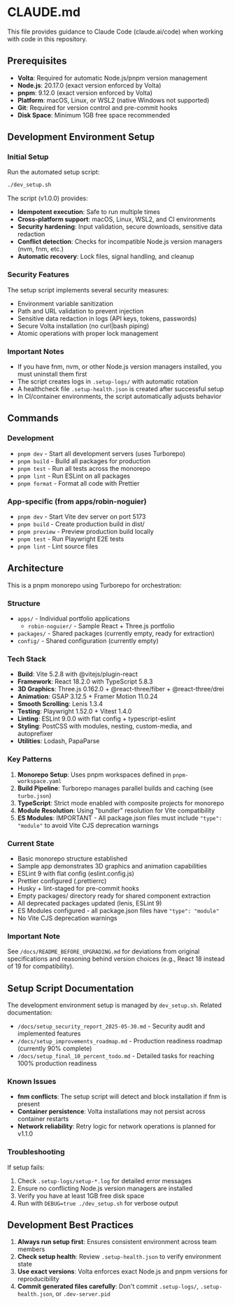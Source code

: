 # CLAUDE.md

This file provides guidance to Claude Code (claude.ai/code) when working with code in this repository.

## Prerequisites

- **Volta**: Required for automatic Node.js/pnpm version management
- **Node.js**: 20.17.0 (exact version enforced by Volta)
- **pnpm**: 9.12.0 (exact version enforced by Volta)
- **Platform**: macOS, Linux, or WSL2 (native Windows not supported)
- **Git**: Required for version control and pre-commit hooks
- **Disk Space**: Minimum 1GB free space recommended

## Development Environment Setup

### Initial Setup

Run the automated setup script:

```bash
./dev_setup.sh
```

The script (v1.0.0) provides:

- **Idempotent execution**: Safe to run multiple times
- **Cross-platform support**: macOS, Linux, WSL2, and CI environments
- **Security hardening**: Input validation, secure downloads, sensitive data redaction
- **Conflict detection**: Checks for incompatible Node.js version managers (nvm, fnm, etc.)
- **Automatic recovery**: Lock files, signal handling, and cleanup

### Security Features

The setup script implements several security measures:

- Environment variable sanitization
- Path and URL validation to prevent injection
- Sensitive data redaction in logs (API keys, tokens, passwords)
- Secure Volta installation (no curl|bash piping)
- Atomic operations with proper lock management

### Important Notes

- If you have fnm, nvm, or other Node.js version managers installed, you must uninstall them first
- The script creates logs in `.setup-logs/` with automatic rotation
- A healthcheck file `.setup-health.json` is created after successful setup
- In CI/container environments, the script automatically adjusts behavior

## Commands

### Development

- `pnpm dev` - Start all development servers (uses Turborepo)
- `pnpm build` - Build all packages for production
- `pnpm test` - Run all tests across the monorepo
- `pnpm lint` - Run ESLint on all packages
- `pnpm format` - Format all code with Prettier

### App-specific (from apps/robin-noguier)

- `pnpm dev` - Start Vite dev server on port 5173
- `pnpm build` - Create production build in dist/
- `pnpm preview` - Preview production build locally
- `pnpm test` - Run Playwright E2E tests
- `pnpm lint` - Lint source files

## Architecture

This is a pnpm monorepo using Turborepo for orchestration:

### Structure

- `apps/` - Individual portfolio applications
  - `robin-noguier/` - Sample React + Three.js portfolio
- `packages/` - Shared packages (currently empty, ready for extraction)
- `config/` - Shared configuration (currently empty)

### Tech Stack

- **Build**: Vite 5.2.8 with @vitejs/plugin-react
- **Framework**: React 18.2.0 with TypeScript 5.8.3
- **3D Graphics**: Three.js 0.162.0 + @react-three/fiber + @react-three/drei
- **Animation**: GSAP 3.12.5 + Framer Motion 11.0.24
- **Smooth Scrolling**: Lenis 1.3.4
- **Testing**: Playwright 1.52.0 + Vitest 1.4.0
- **Linting**: ESLint 9.0.0 with flat config + typescript-eslint
- **Styling**: PostCSS with modules, nesting, custom-media, and autoprefixer
- **Utilities**: Lodash, PapaParse

### Key Patterns

1. **Monorepo Setup**: Uses pnpm workspaces defined in `pnpm-workspace.yaml`
2. **Build Pipeline**: Turborepo manages parallel builds and caching (see `turbo.json`)
3. **TypeScript**: Strict mode enabled with composite projects for monorepo
4. **Module Resolution**: Using "bundler" resolution for Vite compatibility
5. **ES Modules**: IMPORTANT - All package.json files must include `"type": "module"` to avoid Vite CJS deprecation warnings

### Current State

- Basic monorepo structure established
- Sample app demonstrates 3D graphics and animation capabilities
- ESLint 9 with flat config (eslint.config.js)
- Prettier configured (.prettierrc)
- Husky + lint-staged for pre-commit hooks
- Empty packages/ directory ready for shared component extraction
- All deprecated packages updated (lenis, ESLint 9)
- ES Modules configured - all package.json files have `"type": "module"`
- No Vite CJS deprecation warnings

### Important Note

See `/docs/README_BEFORE_UPGRADING.md` for deviations from original specifications and reasoning behind version choices (e.g., React 18 instead of 19 for compatibility).

## Setup Script Documentation

The development environment setup is managed by `dev_setup.sh`. Related documentation:

- `/docs/setup_security_report_2025-05-30.md` - Security audit and implemented features
- `/docs/setup_improvements_roadmap.md` - Production readiness roadmap (currently 90% complete)
- `/docs/setup_final_10_percent_todo.md` - Detailed tasks for reaching 100% production readiness

### Known Issues

- **fnm conflicts**: The setup script will detect and block installation if fnm is present
- **Container persistence**: Volta installations may not persist across container restarts
- **Network reliability**: Retry logic for network operations is planned for v1.1.0

### Troubleshooting

If setup fails:

1. Check `.setup-logs/setup-*.log` for detailed error messages
2. Ensure no conflicting Node.js version managers are installed
3. Verify you have at least 1GB free disk space
4. Run with `DEBUG=true ./dev_setup.sh` for verbose output

## Development Best Practices

1. **Always run setup first**: Ensures consistent environment across team members
2. **Check setup health**: Review `.setup-health.json` to verify environment state
3. **Use exact versions**: Volta enforces exact Node.js and pnpm versions for reproducibility
4. **Commit generated files carefully**: Don't commit `.setup-logs/`, `.setup-health.json`, or `.dev-server.pid`
